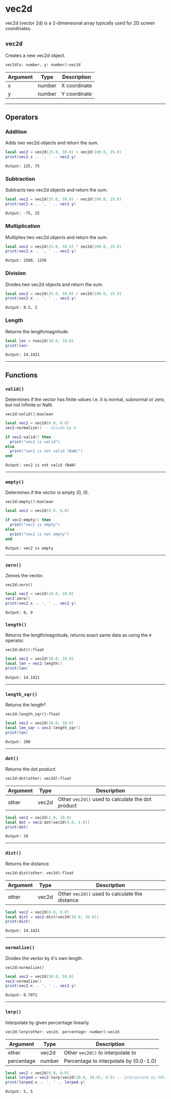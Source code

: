 # vec2d
vec2d (vector 2d) is a 2-dimensional array typically used for 2D screen coordinates.

## ```vec2d```
Creates a new vec2d object.

```vec2d(x: number, y: number):vec2d```

| Argument      | Type          | Description   |
| ------------- | ------------- | ------------- |
| x             | number        | X coordinate  |
| y             | number        | Y coordinate  |

---

## Operators

### Addition
Adds two vec2d objects and return the sum.
```lua
local vec2 = vec2d(25.0, 50.0) + vec2d(100.0, 25.0)
print(vec2.x .. ', ' .. vec2.y)
```
```Output: 125, 75```

### Subtraction
Subtracts two vec2d objects and return the sum.
```lua
local vec2 = vec2d(25.0, 50.0) - vec2d(100.0, 25.0)
print(vec2.x .. ', ' .. vec2.y)
```
```Output: -75, 25```

### Multiplication
Multiplies two vec2d objects and return the sum.
```lua
local vec2 = vec2d(25.0, 50.0) * vec2d(100.0, 25.0)
print(vec2.x .. ', ' .. vec2.y)
```
```Output: 2500, 1250```

### Division
Divides two vec2d objects and return the sum.
```lua
local vec2 = vec2d(25.0, 50.0) / vec2d(100.0, 25.0)
print(vec2.x .. ', ' .. vec2.y)
```
```Output: 0.5, 2```

### Length
Returns the length/magnitude.
```lua
local len = #vec2d(10.0, 10.0)
print(len)
```
```Output: 14.1421```

---

## Functions

### ```valid()```
Determines if the vector has finite values i.e. it is normal, subnormal or zero, but not infinite or NaN.

```vec2d:valid():boolean```

```lua
local vec2 = vec2d(0.0, 0.0)
vec2:normalize() -- divide by 0

if vec2:valid() then
  print("vec2 is valid")
else
  print("vec2 is not valid (NaN)")
end
```
```Output: vec2 is not valid (NaN)```

---

### ```empty()```
Determines if the vector is empty (0, 0).

```vec2d:empty():boolean```

```lua
local vec2 = vec2d(0.0, 0.0)

if vec2:empty() then
  print("vec2 is empty")
else
  print("vec2 is not empty")
end
```
```Output: vec2 is empty```

---

### ```zero()```
Zeroes the vector.

```vec2d:zero()```

```lua
local vec2 = vec2d(10.0, 10.0)
vec2:zero()
print(vec2.x .. ', ' .. vec2.y)
```
```Output: 0, 0```

### ```length()```
Returns the length/magnitude, returns exact same data as using the `#` operator.

```vec2d:dot():float```

```lua
local vec2 = vec2d(10.0, 10.0)
local len = vec2:length()
print(len)
```
```Output: 14.1421```

---

### ```length_sqr()```
Returns the length².

```vec2d:length_sqr():float```

```lua
local vec2 = vec2d(10.0, 10.0)
local len_sqr = vec2:length_sqr()
print(len)
```
```Output: 200```

---

### ```dot()```
Returns the dot product.

```vec2d:dot(other: vec2d):float```

| Argument      | Type          | Description   |
| ------------- | ------------- | ------------- |
| other         | vec2d         | Other ```vec2d()``` used to calculate the dot product  |

```lua
local vec2 = vec2d(2.0, 10.0)
local dot = vec2:dot(vec2d(4.0, 1.0))
print(dot)
```
```Output: 18```

---

### ```dist()```
Returns the distance.

```vec2d:dist(other: vec2d):float```

| Argument      | Type          | Description   |
| ------------- | ------------- | ------------- |
| other         | vec2d         | Other ```vec2d()``` used to calculate the distance  |

```lua
local vec2 = vec2d(0.0, 0.0)
local dist = vec2:dist(vec2d(10.0, 10.0))
print(dist)
```
```Output: 14.1421```

---

### ```normalize()```
Divides the vector by it's own length.

```vec2d:normalize()```

```lua
local vec2 = vec2d(50.0, 50.0)
vec2:normalize()
print(vec2.x .. ', ' .. vec2.y)
```
```Output: 0.7071```

---

### ```lerp()```
Interpolate by given percentage linearly. 

```vec2d:lerp(other: vec2d, percentage: number):vec2d```

| Argument      | Type          | Description   |
| ------------- | ------------- | ------------- |
| other         | vec2d         | Other ```vec2d()``` to interpolate to  |
| percentage    | number        | Percentage to interpolate by (0.0-1.0) |

```lua
local vec2 = vec2d(0.0, 0.0)
local lerped = vec2:lerp(vec2d(10.0, 10.0), 0.5) -- interpolate by 50%
print(lerped.x .. ', ' .. lerped.y)
```
```Output: 5, 5```
